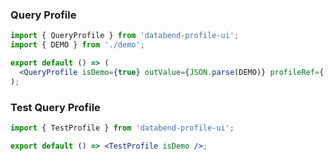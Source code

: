 ### Query Profile

```jsx
import { QueryProfile } from 'databend-profile-ui';
import { DEMO } from './demo';

export default () => (
  <QueryProfile isDemo={true} outValue={JSON.parse(DEMO)} profileRef={'body'} />
);
```

### Test Query Profile

```jsx
import { TestProfile } from 'databend-profile-ui';

export default () => <TestProfile isDemo />;
```
